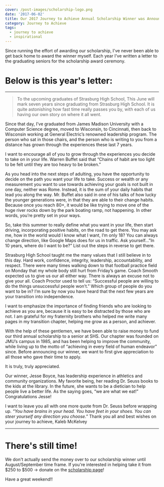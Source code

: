 ```yaml
---
cover: /post-images/scholarship-logo.png
date: '2017-06-02'
title: Our 2017 Journey to Achieve Annual Scholarship Winner was Announced Today!!
category: Journey to Achieve
tags:
  - journey to achieve
  - inspirational
---
```


Since running the effort of awarding our scholarship, I've never been able to get back home to award the winner myself. Each year I've written a letter to the graduating seniors for the scholarship award ceremony.

# **Below is this year's letter:**

---

> To the upcoming graduates of Strasburg High School, This June will mark seven years since graduating from Strasburg High School. It is quite astonishing how fast time really passes you by, with each of us having our own story on where it all went.

Since that day, I’ve graduated from James Madison University with a Computer Science degree, moved to Wisconsin, to Cincinnati, then back to Wisconsin working at General Electric’s renowned leadership program. The person who sat in those chairs, and the person who is writing to you from a distance has grown through the experiences these last 7 years.

I want to encourage all of you to grow through the experiences you decide to take on in your life. Warren Buffet said that “Chains of habit are too light to be felt until they are too heavy to be broken.”

As you head into the next steps of adulting, you have the opportunity to decide on the path you want your life to take. Success or wealth or any measurement you want to use towards achieving your goals is not built in one day, neither was Rome. Instead, it is the sum of your daily habits that lead you along the way. Mr. Buffet also said in one of his talks of how lucky the younger generations were, in that they are able to their change habits. Because once you reach 80+, it would be like trying to move one of the huge river rocks down by the park boating ramp, not happening. In other words, you’re pretty set in your ways.

So, take this summer to really define what you want in your life, then start driving, incorporating positive habits, on the road to get there. You may ask me, how in the world would I know what I want, I’m only 18? You can always change direction, like Google Maps does for us in traffic. Ask yourself…”In 10 years, where do I want to be?” List out the steps in reverse to get there.

Strasburg High School taught me the many values that I still believe in to this day. Hard work, confidence, integrity, leadership, accountability, and respect. There were many times walking down to that football practice field on Monday that my whole body still hurt from Friday’s game. Coach Smooth expected us to give us our all either way. There is always an excuse not to give your all. Coach Proctor used to tell us: “Successful people are willing to do the things unsuccessful people won’t.” Which group of people do you want to be in? I’m sure by now you have heard that the next few years are your transition into independence.

I want to emphasize the importance of finding friends who are looking to achieve as you are, because it is easy to be distracted by those who are not. I am grateful for my fraternity brothers who helped me write many pages in my transition chapter, helping me grow as a person, and achiever.

With the help of these gentlemen, we have been able to raise money to fund our third annual scholarship to a senior at SHS. Our chapter was founded on JMU’s campus in 1985, and has been helping to improve the community, while living up to the motto of “achieving in every field of human endeavor” since. Before announcing our winner, we want to first give appreciation to all those who gave their time to apply.

It is truly, truly appreciated.

Our winner, Jesse Boyce, has leadership experience in athletics and community organizations. My favorite being, her reading Dr. Seuss books to the kids at the library. In the future, she wants to be a dietician to help people live a better life. As the saying goes, “we are what we eat!” Congratulations Jesse!

I want to leave you all with one more quote from Dr. Seuss before wrapping up. _“You have brains in your head. You have feet in your shoes. You can steer yourself any direction you choose.”_ Thank you all and best wishes on your journey to achieve, Kaleb McKelvey

---

# There's still time!

We don't actually send the money over to our scholarship winner until August/September time frame. If you're interested in helping take it from $250 to $500 -> donate on the [scholarship page](https://kalebmckelvey.com/journey-to-achieve/scholarship/)!

Have a great weekend!!
